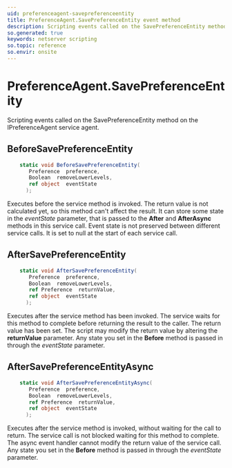 ```yaml
---
uid: preferenceagent-savepreferenceentity
title: PreferenceAgent.SavePreferenceEntity event method
description: Scripting events called on the SavePreferenceEntity method on the PreferenceAgent service agent.
so.generated: true
keywords: netserver scripting
so.topic: reference
so.envir: onsite
---
```

# PreferenceAgent.SavePreferenceEntity

Scripting events called on the <see cref='M:IPreferenceAgent.SavePreferenceEntity'>SavePreferenceEntity</see> method on the <see cref='IPreferenceAgent'>IPreferenceAgent</see>  service agent.

## BeforeSavePreferenceEntity
```cs
    static void BeforeSavePreferenceEntity(
       Preference  preference,
       Boolean  removeLowerLevels,
       ref object  eventState
      );
```
Executes before the service method is invoked.
The return value is not calculated yet, so this method can't affect the result.
It can store some state in the *eventState* parameter, that is passed to the **After** and **AfterAsync** methods in this service call.
Event state is not preserved between different service calls. It is set to null at the start of each service call.
## AfterSavePreferenceEntity
```cs
    static void AfterSavePreferenceEntity(
       Preference  preference,
       Boolean  removeLowerLevels,
       ref Preference  returnValue,
       ref object  eventState
      );
```
Executes after the service method has been invoked. The service waits for this method to complete before returning the result to the caller.
The return value has been set. The script may modify the return value by altering the **returnValue** parameter.
Any state you set in the **Before** method is passed in through the *eventState* parameter.
## AfterSavePreferenceEntityAsync
```cs
    static void AfterSavePreferenceEntityAsync(
       Preference  preference,
       Boolean  removeLowerLevels,
       ref Preference  returnValue,
       ref object  eventState
      );
```
Executes after the service method is invoked, without waiting for the call to return.
The service call is not blocked waiting for this method to complete.
The async event handler cannot modify the return value of the service call.
Any state you set in the **Before** method is passed in through the *eventState* parameter.

